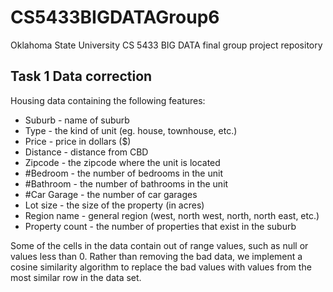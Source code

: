 # CS5433BIGDATAGroup6
Oklahoma State University CS 5433 BIG DATA final group project 
repository

## Task 1 Data correction
Housing data containing the following features:

- Suburb - name of suburb
- Type - the kind of unit (eg. house, townhouse, etc.)
- Price - price in dollars ($)
- Distance - distance from CBD
- Zipcode - the zipcode where the unit is located
- #Bedroom - the number of bedrooms in the unit
- #Bathroom - the number of bathrooms in the unit
- #Car Garage - the number of car garages
- Lot size - the size of the property (in acres)
- Region name - general region (west, north west, north, north east, 
  etc.)
- Property count - the number of properties that exist in the suburb

Some of the cells in the data contain out of range values, such as null
or values less than 0. Rather than removing the bad data, we implement
a cosine similarity algorithm to replace the bad values with values 
from the most similar row in the data set.
